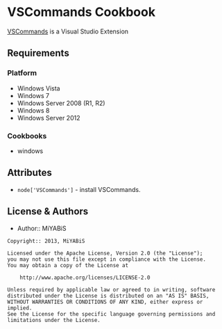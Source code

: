 VSCommands Cookbook
==============
[VSCommands](http://vscommands.squaredinfinity.com/features) is a Visual Studio Extension


Requirements
------------
### Platform
- Windows Vista
- Windows 7
- Windows Server 2008 (R1, R2)
- Windows 8
- Windows Server 2012

### Cookbooks
- windows


Attributes
----------
- `node['VSCommands']` - install VSCommands.


License & Authors
-----------------
- Author:: MiYABiS

```text
Copyright:: 2013, MiYABiS

Licensed under the Apache License, Version 2.0 (the "License");
you may not use this file except in compliance with the License.
You may obtain a copy of the License at

    http://www.apache.org/licenses/LICENSE-2.0

Unless required by applicable law or agreed to in writing, software
distributed under the License is distributed on an "AS IS" BASIS,
WITHOUT WARRANTIES OR CONDITIONS OF ANY KIND, either express or implied.
See the License for the specific language governing permissions and
limitations under the License.
```
